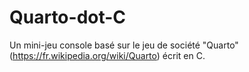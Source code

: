 # Quarto-dot-C
Un mini-jeu console basé sur le jeu de société "Quarto" (https://fr.wikipedia.org/wiki/Quarto) écrit en C.
